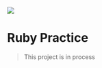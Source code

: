 ![](https://img.shields.io/badge/Microverse-blueviolet)

# Ruby Practice

> This project is in process
